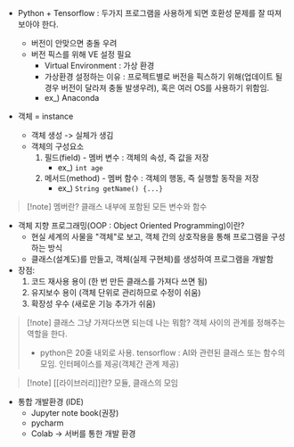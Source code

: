 - Python + Tensorflow : 두가지 프로그램을 사용하게 되면 호환성 문제를 잘 따져보아야 한다. 
	- 버전이 안맞으면 충돌 우려
	- 버전 픽스를 위해 VE 설정 필요
		- Virtual Environment : 가상 환경
		- 가상환경 설정하는 이유 : 프로젝트별로 버전을 픽스하기 위해(업데이트 될 경우 버전이 달라져  충돌 발생우려), 혹은 여러 OS를 사용하기 위함임.
		- ex_) Anaconda 

- 객체 = instance
	- 객체 생성 -> 실체가 생김
	- 객체의 구성요소
		1. 필드(field) - 멤버 변수 : 객체의 속성, 즉 값을 저장
			- ex_) `int age`
		2. 메서드(method) - 멤버 함수 : 객체의 행동, 즉 실행할 동작을 저장
			- ex_) `String getName() {...}`

>[!note] 멤버란?
>클래스 내부에 포함된 모든 변수와 함수

- 객체 지향 프로그래밍(OOP : Object Oriented Programming)이란?
	- 현실 세계의 사물을 "객체"로 보고, 객체 간의 상호작용을 통해 프로그램을 구성하는 방식
	- 클래스(설계도)를 만들고, 객체(실제 구현체)를 생성하여 프로그램을 개발함
- 장점:
    1. 코드 재사용 용이 (한 번 만든 클래스를 가져다 쓰면 됨)
    2. 유지보수 용이 (객체 단위로 관리하므로 수정이 쉬움)
    3. 확장성 우수 (새로운 기능 추가가 쉬움)

>[!note] 클래스 그냥 가져다쓰면 되는데 나는 뭐함? 
>객체 사이의 관계를 정해주는 역할을 한다.
>+ python은 20줄 내외로 사용. tensorflow : AI와 관련된 클래스 또는 함수의 모임. 인터페이스를 제공(객체간 관계 제공)

>[!note] [[라이브러리]]란?
> 모듈, 클래스의 모임

- 통합 개발환경 (IDE)
	- Jupyter note book(권장)
	- pycharm
	- Colab -> 서버를 통한 개발 환경
